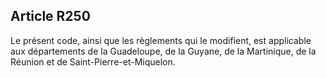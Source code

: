 Article R250
----
Le présent code, ainsi que les règlements qui le modifient, est applicable aux
départements de la Guadeloupe, de la Guyane, de la Martinique, de la Réunion et
de Saint-Pierre-et-Miquelon.
